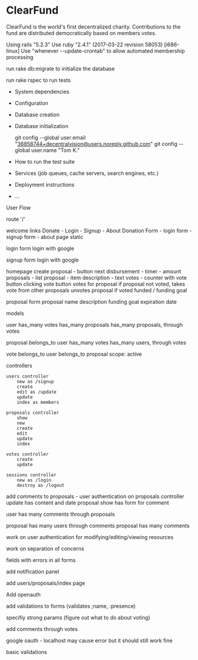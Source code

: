 # ClearFund
ClearFund is the world's first decentralized charity. Contributions to the fund are distributed democratically based on members votes.

Using rails "5.2.3"
Use ruby "2.4.1" (2017-03-22 revision 58053) [i686-linux]
Use "whenever --update-crontab" to allow automated membership processing

run rake db:migrate to initialize the database

run rake rspec to run tests

* System dependencies

* Configuration

* Database creation

* Database initialization

  git config --global user.email "36858744+decentralvision@users.noreply.github.com"
  git config --global user.name "Tom K."

* How to run the test suite

* Services (job queues, cache servers, search engines, etc.)

* Deployment instructions

* ...

User Flow

route '/'

welcome links
	Donate - Login - Signup - About 
	Donation Form - login form - signup form - about page static


login
form 
login with google

signup
form
login with google

homepage
	create proposal - button
	next disbursement - timer - amount
	proposals - list
		proposal - item
			description - text
			votes - counter with vote button
				clicking vote button votes for proposal if proposal not voted, takes vote from other proposals
				unvotes proposal if voted
			funded / funding goal

proposal form
	proposal name
	description
	funding goal
	expiration date

models

user 
	has_many votes
	has_many proposals 
	has_many proposals, through votes

proposal
	belongs_to user
	has_many votes
	has_many users, through votes

vote
	belongs_to user
	belongs_to proposal
	scope: active 



controllers

	users controller
		new as /signup
		create
		edit as /update
		update
		index as members

	proposals controller
		show
		new
		create
		edit
		update
		index

	votes controller
		create
		update

	sessions controller
		new as /login
		destroy as /logout

add comments to proposals - 
user authentication on proposals controller
update has content and date
proposal show has form for comment

user has many comments through proposals

proposal has many users through comments
proposal has many comments

work on user authentication for modifying/editing/viewing resources

work on separation of concerns

fields with errors in all forms

add notification panel 

add users/proposals/index page

Add openauth

add validations to forms (validates ;name, :presence)

specifiy strong params (figure out what to do about voting)

add comments through votes

google oauth - localhost may cause error but it should still work fine

basic validations
